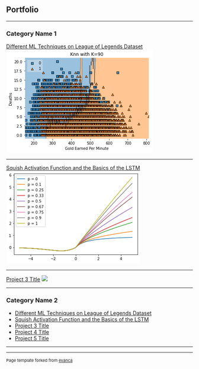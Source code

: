 ## Portfolio

---

### Category Name 1 

[Different ML Techniques on League of Legends Dataset](/pdf/LeagueOfLegendsProject.pdf)
<img src="images/KNN.png?raw=true"/>
<!-- <img src="images/Picture for Doc2.png?raw=true"/> -->
<!-- <img src="images/scatterplot.png?raw=true"/> -->

---
[Squish Activation Function and the Basics of the LSTM](/pdf/SquishAndLSTM.pdf)
<img src="images/PlotOfSquishL.png?raw=true"/>

---
[Project 3 Title](http://example.com/)
<img src="images/dummy_thumbnail.jpg?raw=true"/>

---

### Category Name 2

- [Different ML Techniques on League of Legends Dataset](/pdf/LeagueOfLegendsProject.pdf)
- [Squish Activation Function and the Basics of the LSTM](/pdf/SquishAndLSTM.pdf)
- [Project 3 Title](http://example.com/)
- [Project 4 Title](http://example.com/)
- [Project 5 Title](http://example.com/)

---




---
<p style="font-size:11px">Page template forked from <a href="https://github.com/evanca/quick-portfolio">evanca</a></p>
<!-- Remove above link if you don't want to attibute -->
